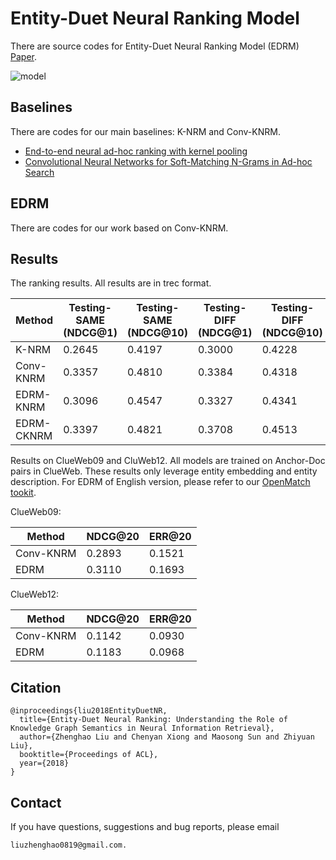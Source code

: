 # Entity-Duet Neural Ranking Model
There are source codes for Entity-Duet Neural Ranking Model (EDRM) [Paper](http://aclweb.org/anthology/P18-1223).


![model](https://github.com/thunlp/EntityDuetNeuralRanking/blob/master/model.png)

## Baselines

There are codes for our main baselines: K-NRM and Conv-KNRM.

- [End-to-end neural ad-hoc ranking with kernel pooling](http://www.cs.cmu.edu/afs/cs/user/cx/www/papers/K-NRM.pdf)
- [Convolutional Neural Networks for Soft-Matching N-Grams in Ad-hoc Search](http://www.cs.cmu.edu/~zhuyund/papers/WSDM_2018_Dai.pdf)


## EDRM

There are codes for our work based on Conv-KNRM.


## Results

The ranking results. All results are in trec format.



| Method | Testing\-SAME \(NDCG@1\) | Testing\-SAME \(NDCG@10\)| Testing\-DIFF \(NDCG@1\)| Testing\-DIFF \(NDCG@10\)|  Testing\-RAW \(MRR\)|
| --------  | -------- | --------  | --------  |  --------  | --------  |
|K\-NRM|0\.2645|0\.4197|0\.3000|0\.4228|0\.3447|
|Conv\-KNRM|0\.3357|0\.4810|0\.3384|0\.4318|0\.3582|
|EDRM\-KNRM|0\.3096|0\.4547|0\.3327|0\.4341|0\.3616|
|EDRM\-CKNRM	|0\.3397|0\.4821|0\.3708|0\.4513|0\.3892|



Results on ClueWeb09 and CluWeb12. All models are trained on Anchor-Doc pairs in ClueWeb. These results only leverage entity embedding and entity description.
For EDRM of English version, please refer to our [OpenMatch tookit](https://github.com/thunlp/OpenMatch).


ClueWeb09:

| Method | NDCG@20 | ERR@20 |
| ------ | ------- | ------ |
|Conv\-KNRM|0\.2893|0\.1521|
|EDRM|0\.3110|0\.1693|

ClueWeb12:

| Method | NDCG@20 | ERR@20 |
| ------ | ------- | ------ |
|Conv\-KNRM|0\.1142|0\.0930|
|EDRM|0\.1183|0\.0968|

## Citation
```
@inproceedings{liu2018EntityDuetNR,
  title={Entity-Duet Neural Ranking: Understanding the Role of Knowledge Graph Semantics in Neural Information Retrieval},
  author={Zhenghao Liu and Chenyan Xiong and Maosong Sun and Zhiyuan Liu},
  booktitle={Proceedings of ACL},
  year={2018}
}
```

## Contact
If you have questions, suggestions and bug reports, please email 
```
liuzhenghao0819@gmail.com.
```